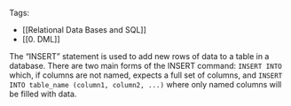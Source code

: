Tags: 
- [[Relational Data Bases and SQL]]
- [[0. DML]]

The “INSERT” statement is used to add new rows of data to a table in a database. There are two main forms of the INSERT command: `INSERT INTO` which, if columns are not named, expects a full set of columns, and `INSERT INTO table_name (column1, column2, ...)` where only named columns will be filled with data.